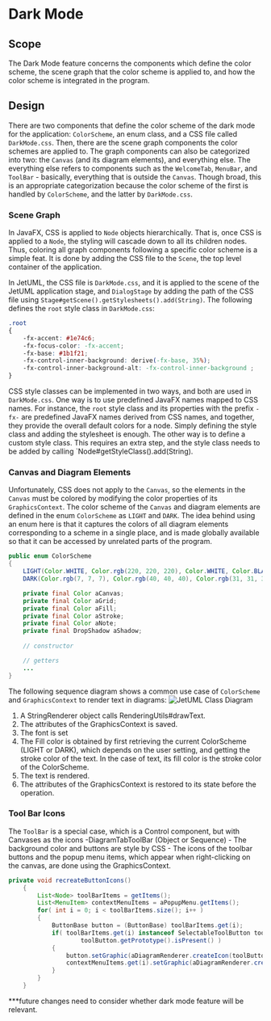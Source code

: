 # Dark Mode

## Scope

The Dark Mode feature concerns the components which define the color scheme, the scene graph that the color scheme is applied to, and how the color scheme is integrated in the program.

## Design

There are two components that define the color scheme of the dark mode for the application: `ColorScheme`, an enum class, and a CSS file called `DarkMode.css`. Then, there are the scene graph components the color schemes are applied to. The graph components can also be categorized into two: the `Canvas` (and its diagram elements), and everything else. The everything else refers to components such as the `WelcomeTab`, `MenuBar`, and `ToolBar` - basically, everything that is outside the `Canvas`. Though broad, this is an appropriate categorization because the color scheme of the first is handled by `ColorScheme`, and the latter by `DarkMode.css`.

### Scene Graph

In JavaFX, CSS is applied to `Node` objects hierarchically. That is, once CSS is applied to a `Node`, the styling will cascade down to all its children nodes. Thus, coloring all graph components following a specific color scheme is a simple feat. It is done by adding the CSS file to the `Scene`, the top level container of the application.
 
In JetUML, the CSS file is `DarkMode.css`, and it is applied to the scene of the JetUML application stage, and `DialogStage` by adding the path of the CSS file using `Stage#getScene().getStylesheets().add(String)`. The following defines the `root` style class in `DarkMode.css`:

```css
.root 
{ 
    -fx-accent: #1e74c6;
    -fx-focus-color: -fx-accent;
    -fx-base: #1b1f21;
    -fx-control-inner-background: derive(-fx-base, 35%);
    -fx-control-inner-background-alt: -fx-control-inner-background ;
}
```

CSS style classes can be implemented in two ways, and both are used in `DarkMode.css`. One way is to use predefined JavaFX names mapped to CSS names. For instance, the `root` style class and its properties with the prefix `-fx-` are predefined JavaFX names derived from CSS names, and together, they provide the overall default colors for a node. Simply defining the style class and adding the stylesheet is enough. The other way is to define a custom style class. This requires an extra step, and the style class needs to be added by calling `Node#getStyleClass().add(String). 

### Canvas and Diagram Elements

Unfortunately, CSS does not apply to the `Canvas`, so the elements in the `Canvas` must be colored by modifying the color properties of its `GraphicsContext`. The color scheme of the `Canvas` and diagram elements are defined in the enum `ColorScheme` as `LIGHT` and `DARK`. The idea behind using an enum here is that it captures the colors of all diagram elements corresponding to a scheme in a single place, and is made globally available so that it can be accessed by unrelated parts of the program.

```java
public enum ColorScheme 
{
	LIGHT(Color.WHITE, Color.rgb(220, 220, 220), Color.WHITE, Color.BLACK, Color.color(0.9f, 0.9f, 0.6f), Color.LIGHTGRAY), 
	DARK(Color.rgb(7, 7, 7), Color.rgb(40, 40, 40), Color.rgb(31, 31, 31), Color.WHITE, Color.rgb(30, 63, 102), Color.TRANSPARENT);

	private final Color aCanvas;
	private final Color aGrid;
	private final Color aFill;
	private final Color aStroke;
	private final Color aNote;
	private final DropShadow aShadow;
	
	// constructor

	// getters
	...
}
```
The following sequence diagram shows a common use case of `ColorScheme` and `GraphicsContext` to render text in diagrams:
![JetUML Class Diagram](properties1o.png)
1. A StringRenderer object calls RenderingUtils#drawText. 
2. The attributes of the GraphicsContext is saved.
3. The font is set
4. The Fill color is obtained by first retrieving the current ColorScheme (LIGHT or DARK), which depends on the user setting, and getting the stroke color of the text. In the case of text, its fill color is the stroke color of the ColorScheme.
5. The text is rendered.
6. The attributes of the GraphicsContext is restored to its state before the operation.
	
### Tool Bar Icons

The `ToolBar` is a special case, which is a Control component, but with Canvases as the icons
-DiagramTabToolBar (Object or Sequence)
	- The background color and buttons are style by CSS
	- The icons of the toolbar buttons and the popup menu items, which appear when right-clicking on the canvas, are done using the GraphicsContext.


```java
private void recreateButtonIcons()
	{
		List<Node> toolBarItems = getItems();
		List<MenuItem> contextMenuItems = aPopupMenu.getItems();
		for( int i = 0; i < toolBarItems.size(); i++ )
		{
			ButtonBase button = (ButtonBase) toolBarItems.get(i);
			if( toolBarItems.get(i) instanceof SelectableToolButton toolButton && 
					toolButton.getPrototype().isPresent() )
			{
				button.setGraphic(aDiagramRenderer.createIcon(toolButton.getPrototype().get()));
				contextMenuItems.get(i).setGraphic(aDiagramRenderer.createIcon(toolButton.getPrototype().get()));
			}
		}
	}
```

***future changes need to consider whether dark mode feature will be relevant.